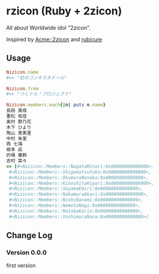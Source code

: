 # rzicon (Ruby + 2zicon)

All about Worldwide idol "2zicon".

Inspired by [Acme::2zicon](https://metacpan.org/source/CATATSUY/Acme-2zicon-0.1/) and [rubicure](https://github.com/sue445/rubicure)

## Usage

```ruby
Nizicon.name
#=> "虹のコンキスタドール"

Nizicon.from
#=> "つくドル！プロジェクト"

Nizicon.members.each{|m| puts m.name}
長田 美成
重松 佑佳
奥村 野乃花
木下 ひより
陶山 恵実里
中村 朱里
西 七海
根本 凪
的場 華鈴
吉村 菜々
=> [#<Nizicon::Members::NagataMinari:0x00000000000000>,
 #<Nizicon::Members::ShigematsuYuka:0x00000000000000>,
 #<Nizicon::Members::OkumuraNonoka:0x00000000000000>,
 #<Nizicon::Members::KinoshitaHiyori:0x00000000000000>,
 #<Nizicon::Members::SuyamaEmiri:0x00000000000000>,
 #<Nizicon::Members::NakamuraAkari:0x00000000000000>,
 #<Nizicon::Members::NishiNanami:0x00000000000000>,
 #<Nizicon::Members::NemotoNagi:0x00000000000000>,
 #<Nizicon::Members::MatobaKarin:0x00000000000000>,
 #<Nizicon::Members::YoshimuraNana:0x00000000000000>]
```

## Change Log

### Version 0.0.0

first version
